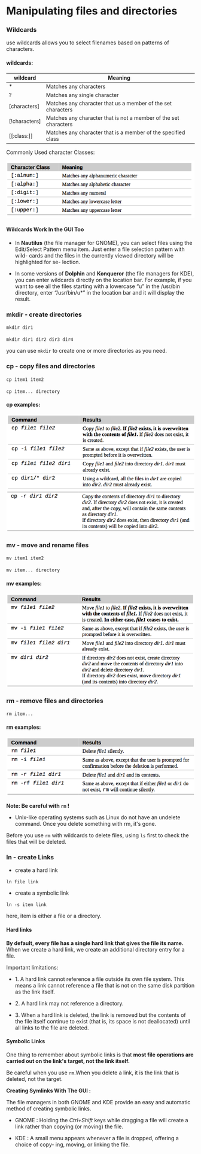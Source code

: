 # Manipulating files and directories
### Wildcards
use  wildcards allows you to select filenames based on patterns of characters.

#### wildcards:
| wildcard | Meaning |
| -------- | ------- |
| * | Matches any characters |
| ? | Matches any single character |
| [characters] | Matches any character that us a member of the set characters|
| [!characters] | Matches any character that is not a member of the set characters |
| [[:class:]] | Matches any character that is a member of the specified class |

Commonly Used character Classes:

![](images/character_classes.png)

#### Wildcards Work In the GUI Too
- In **Nautilus** (the file manager for GNOME), you can select files using the Edit/Select Pattern menu item. Just enter a file selection pattern with wild- cards and the files in the currently viewed directory will be highlighted for se- lection.

- In some versions of **Dolphin** and **Konqueror** (the file managers for KDE), you can enter wildcards directly on the location bar. For example, if you want to see all the files starting with a lowercase “u” in the /usr/bin directory, enter “/usr/bin/u*” in the location bar and it will display the result.

### mkdir - create directories

```
mkdir dir1

mkdir dir1 dir2 dir3 dir4
```
you can use `mkdir` to create one or more directories as you need.

### cp - copy files and directories
```
cp item1 item2

cp item... directory
```

#### cp examples:

![](images/cp1.png)
![](images/cp2.png)

### mv - move and rename files

```
mv item1 item2

mv item... directory
```

#### mv examples:

![](images/mv.png)

### rm - remove files and directories

```
rm item...
```

#### rm examples:

![](images/rm.png)

**Note: Be careful with `rm` !**
- Unix-like operating systems such as Linux do not have an undelete command. Once you delete something with rm, it's gone.

Before you use `rm` with wildcards to delete files, using `ls` first to check the files that will be deleted.

### ln - create Links

- create a hard link
```
ln file link
```

- create a symbolic link
```
ln -s item link
```
here, item is either a file or a directory.

#### Hard links
**By default, every file has a single hard link that gives the file its name.** When we create a hard link, we create an additional directory entry for a file.

Important limitations:

- 1\. A hard link cannot reference a file outside its own file system. This means a link cannot reference a file that is not on the same disk partition as the link itself.

- 2\. A hard link may not reference a directory.

- 3\. When a hard link is deleted, the link is removed but the contents of the file itself continue to exist (that is, its space is not deallocated) until all links to the file are deleted.

#### Symbolic Links

One thing to remember about symbolic links is that **most file operations are carried out on the link's target, not the link itself.**

Be careful when you use `rm`.When you delete a link, it is the link that is deleted, not the target.

**Creating Symlinks With The GUI :**

The file managers in both GNOME and KDE provide an easy and automatic method of creating symbolic links.
- GNOME : Holding the *Ctrl+Shift* keys while dragging a file will create a link rather than copying (or moving) the file.

- KDE : A small menu appears whenever a file is dropped, offering a choice of copy- ing, moving, or linking the file.
